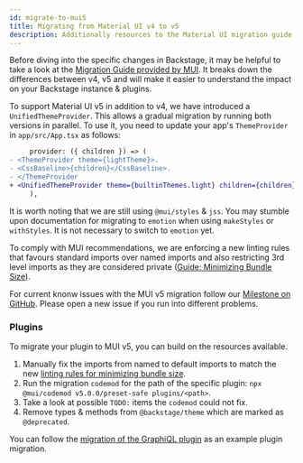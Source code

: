 ```yaml
---
id: migrate-to-mui5
title: Migrating from Material UI v4 to v5
description: Additionally resources to the Material UI migration guide specifically for Backstage
---
```


Before diving into the specific changes in Backstage, it may be helpful to take a look at the [Migration Guide provided by MUI](https://mui.com/material-ui/migration/migration-v4/). It breaks down the differences between v4, v5 and will make it easier to understand the impact on your Backstage instance & plugins.

To support Material UI v5 in addition to v4, we have introduced a `UnifiedThemeProvider`. This allows a gradual migration by running both versions in parallel. To use it, you need to update your app's `ThemeProvider` in `app/src/App.tsx` as follows:

```diff
     provider: ({ children }) => (
- <ThemeProvider theme={lightTheme}>.
- <CssBaseline>{children}</CssBaseline>.
- </ThemeProvider
+ <UnifiedThemeProvider theme={builtinThemes.light} children={children} />
     ),
```

It is worth noting that we are still using `@mui/styles` & `jss`. You may stumble upon documentation for migrating to `emotion` when using `makeStyles` or `withStyles`. It is not necessary to switch to `emotion` yet.

To comply with MUI recommendations, we are enforcing a new linting rules that favours standard imports over named imports and also restricting 3rd level imports as they are considered private ([Guide: Minimizing Bundle Size](https://mui.com/material-ui/guides/minimizing-bundle-size)).

For current knonw issues with the MUI v5 migration follow our [Milestone on GitHub](https://github.com/backstage/backstage/milestone/40). Please open a new issue if you run into different problems.

### Plugins

To migrate your plugin to MUI v5, you can build on the resources available.

1. Manually fix the imports from named to default imports to match the new [linting rules for minimizing bundle size](https://mui.com/material-ui/guides/minimizing-bundle-size).
2. Run the migration `codemod` for the path of the specific plugin: `npx @mui/codemod v5.0.0/preset-safe plugins/<path>`.
3. Take a look at possible `TODO:` items the `codemod` could not fix.
4. Remove types & methods from `@backstage/theme` which are marked as `@deprecated`.

You can follow the [migration of the GraphiQL plugin](https://github.com/backstage/backstage/pull/17696) as an example plugin migration.
